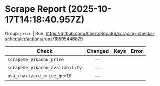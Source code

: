 # Scrape Report (2025-10-17T14:18:40.957Z)

Group: `price`  |  Run: https://github.com/AlbertoRoca96/scraping-checks-scheduler/actions/runs/18595446879

| Check | Changed | Keys | Error |
|---|:---:|:--|:--|
| `scrapeme_pikachu_price` | — |  |  |
| `scrapeme_pikachu_availability` | — |  |  |
| `psa_charizard_price_gem10` | — |  |  |
